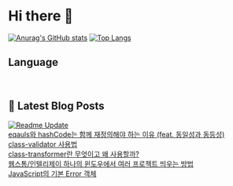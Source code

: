 # Hi there 👋

[![Anurag's GitHub stats](https://github-readme-stats.vercel.app/api?username=fullth)](https://github.com/anuraghazra/github-readme-stats)
[![Top Langs](https://github-readme-stats.vercel.app/api/top-langs/?username=fullth&layout=compact&hide=r,jupyter%20notebook,c%23&exclude_repo=roharui.github.io)](https://github.com/anuraghazra/github-readme-stats)

## Language

<p>
  <img alt="" src= "https://img.shields.io/badge/Node.js-339933?style=flat-square&logo=Node.js&logoColor=green"/>
  <img alt="" src= "https://img.shields.io/badge/TypeScript-black?logo=typescript&logoColor=blue"/>
  <img alt="" src= "https://img.shields.io/badge/JavaScript-F7DF1E?style=flat-square&logo=JavaScript&logoColor=white"/> 
</p>

## 📕 Latest Blog Posts
[![Readme Update](https://github.com/fullth/fullth/actions/workflows/main.yml/badge.svg)](https://github.com/fullth/fullth/actions/workflows/main.yml)</br>
<a href=https://fullth.tistory.com/entry/eqauls%EC%99%80-hashCode%EB%8A%94-%ED%95%A8%EA%BB%98-%EC%9E%AC%EC%A0%95%EC%9D%98%ED%95%B4%EC%95%BC-%ED%95%98%EB%8A%94-%EC%9D%B4%EC%9C%A0-feat-%EB%8F%99%EC%9D%BC%EC%84%B1%EA%B3%BC-%EB%8F%99%EB%93%B1%EC%84%B1>eqauls와 hashCode는 함께 재정의해야 하는 이유 (feat. 동일성과 동등성)</a></br><a href=https://fullth.tistory.com/entry/class-validator-%EC%82%AC%EC%9A%A9%EB%B2%95>class-validator 사용법</a></br><a href=https://fullth.tistory.com/entry/class-transformer>class-transformer란 무엇이고 왜 사용할까?</a></br><a href=https://fullth.tistory.com/entry/%EC%9B%B9%EC%8A%A4%ED%86%B0%EC%9D%B8%ED%85%94%EB%A6%AC%EC%A0%9C%EC%9D%B4-%ED%95%98%EB%82%98%EC%9D%98-%EC%9C%88%EB%8F%84%EC%9A%B0%EC%97%90%EC%84%9C-%EC%97%AC%EB%9F%AC-%ED%94%84%EB%A1%9C%EC%A0%9D%ED%8A%B8-%EB%9D%84%EC%9A%B0%EB%8A%94-%EB%B0%A9%EB%B2%95>웹스톰/인텔리제이 하나의 윈도우에서 여러 프로젝트 띄우는 방법</a></br><a href=https://fullth.tistory.com/entry/JavaScript-Error>JavaScript의 기본 Error 객체</a></br>